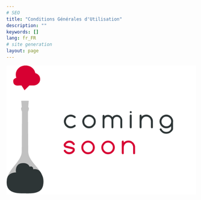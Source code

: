 ```yaml
---
# SEO
title: "Conditions Générales d'Utilisation"
description: ""
keywords: []
lang: fr_FR
# site generation
layout: page
---
```


![](/media/coming-soon.png)
